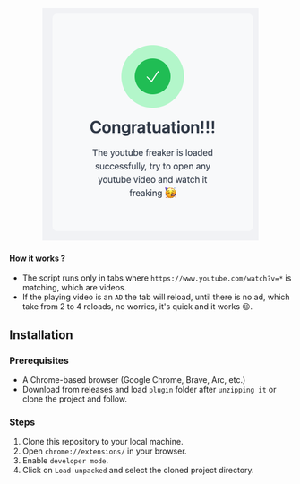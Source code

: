 
<p align="center">
  <img src="image.png" alt="alt text">
</p>

#### How it works ?
- The script runs only in tabs where `https://www.youtube.com/watch?v=*` is matching, which are videos.
- If the playing video is an `AD` the tab will reload, until there is no ad, which take from 2 to 4 reloads, no worries, it's quick and it works 😉.

## Installation

### Prerequisites

- A Chrome-based browser (Google Chrome, Brave, Arc, etc.)
- Download from releases and load `plugin` folder after `unzipping it` or clone the project and follow.

### Steps

1. Clone this repository to your local machine.
2. Open `chrome://extensions/` in your browser.
3. Enable `developer mode`.
4. Click on `Load unpacked` and select the cloned project directory.
